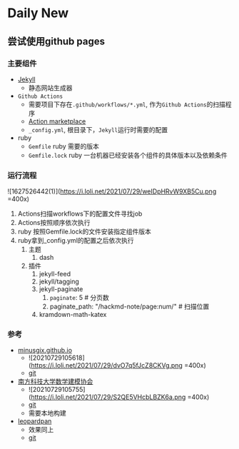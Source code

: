 # Daily New

## 尝试使用github pages

### 主要组件

- [Jekyll](https://jekyllcn.com)
  - 静态网站生成器
- `Github Actions`
  - 需要项目下存在`.github/workflows/*.yml`, 作为`Github Actions`的扫描程序
  - [Action marketplace](https://github.com/marketplace)
  - `_config.yml`, 根目录下，`Jekyll`运行时需要的配置
- ruby
  - `Gemfile`  ruby 需要的版本
  - `Gemfile.lock` ruby 一台机器已经安装各个组件的具体版本以及依赖条件

### 运行流程

![1627526442(1)](<https://i.loli.net/2021/07/29/weIDpHRvW9XB5Cu.png> =400x)

1. Actions扫描workflows下的配置文件寻找job
2. Actions按照顺序依次执行
3. ruby 按照Gemfile.lock的文件安装指定组件版本
4. ruby拿到_config.yml的配置之后依次执行
   1. 主题
      1. dash
   2. 插件
      1. jekyll-feed
      2. jekyll/tagging
      3. jekyll-paginate
         1. `paginate`: 5 # 分页数
         2. paginate_path: "/hackmd-note/page:num/"  # 扫描位置
      4. kramdown-math-katex

### 参考

- [minusgix.github.io](minusgix.github.io)
  - ![20210729105618](<https://i.loli.net/2021/07/29/dvO7q5fJcZ8CKVg.png> =400x)
  - [git](https://github.com/MinusGix/minusgix.github.io)
- [南方科技大学数学建模协会](http://mma.iydon.top/)
  - ![20210729105755](<https://i.loli.net/2021/07/29/S2QE5VHcbLBZK6a.png> =400x)
  - [git](https://github.com/SUSTech-MMA/sustech-mma.github.io)
  - 需要本地构建
- [leopardpan](https://leopardpan.github.io)
  - 效果同上
  - [git](https://github.com/leopardpan/leopardpan.github.io)